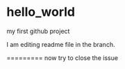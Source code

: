 hello_world
===========

my first github project

I am editing readme file in the branch.

=========
now try to close the issue

